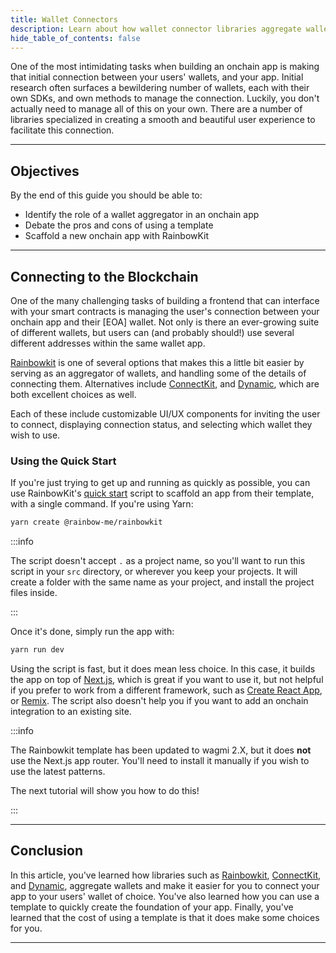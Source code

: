 ```yaml
---
title: Wallet Connectors
description: Learn about how wallet connector libraries aggregate wallets and make it easier to connect to them from your app.
hide_table_of_contents: false
---
```


One of the most intimidating tasks when building an onchain app is making that initial connection between your users' wallets, and your app. Initial research often surfaces a bewildering number of wallets, each with their own SDKs, and own methods to manage the connection. Luckily, you don't actually need to manage all of this on your own. There are a number of libraries specialized in creating a smooth and beautiful user experience to facilitate this connection.

---

## Objectives

By the end of this guide you should be able to:

- Identify the role of a wallet aggregator in an onchain app
- Debate the pros and cons of using a template
- Scaffold a new onchain app with RainbowKit

---

## Connecting to the Blockchain

One of the many challenging tasks of building a frontend that can interface with your smart contracts is managing the user's connection between your onchain app and their [EOA] wallet. Not only is there an ever-growing suite of different wallets, but users can (and probably should!) use several different addresses within the same wallet app.

[Rainbowkit] is one of several options that makes this a little bit easier by serving as an aggregator of wallets, and handling some of the details of connecting them. Alternatives include [ConnectKit], and [Dynamic], which are both excellent choices as well.

Each of these include customizable UI/UX components for inviting the user to connect, displaying connection status, and selecting which wallet they wish to use.

### Using the Quick Start

If you're just trying to get up and running as quickly as possible, you can use RainbowKit's [quick start] script to scaffold an app from their template, with a single command. If you're using Yarn:

```bash
yarn create @rainbow-me/rainbowkit
```

:::info

The script doesn't accept `.` as a project name, so you'll want to run this script in your `src` directory, or wherever you keep your projects. It will create a folder with the same name as your project, and install the project files inside.

:::

Once it's done, simply run the app with:

```bash
yarn run dev
```

Using the script is fast, but it does mean less choice. In this case, it builds the app on top of [Next.js], which is great if you want to use it, but not helpful if you prefer to work from a different framework, such as [Create React App], or [Remix]. The script also doesn't help you if you want to add an onchain integration to an existing site.

:::info

The Rainbowkit template has been updated to wagmi 2.X, but it does **not** use the Next.js app router. You'll need to install it manually if you wish to use the latest patterns.

The next tutorial will show you how to do this!

:::

---

## Conclusion

In this article, you've learned how libraries such as [Rainbowkit], [ConnectKit], and [Dynamic], aggregate wallets and make it easier for you to connect your app to your users' wallet of choice. You've also learned how you can use a template to quickly create the foundation of your app. Finally, you've learned that the cost of using a template is that it does make some choices for you.

---

[RainbowKit]: https://www.rainbowkit.com/
[wagmi]: https://wagmi.sh/
[wallet]: https://ethereum.org/en/developers/docs/accounts/
[ConnectKit]: https://ethereum.org/en/developers/docs/accounts/
[Dynamic]: https://www.dynamic.xyz/
[quick start]: https://www.rainbowkit.com/docs/installation
[Next.js]: https://nextjs.org/
[Create React App]: https://create-react-app.dev/
[Remix]: https://remix.run/

